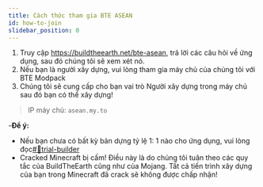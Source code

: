 ```yaml
---
title: Cách thức tham gia BTE ASEAN
id: how-to-join
slidebar_position: 0
---
```


1. Truy cập https://buildtheearth.net/bte-asean, trả lời các câu hỏi về ứng dụng, sau đó chúng tôi sẽ xem xét nó.
2. Nếu bạn là người xây dựng, vui lòng tham gia máy chủ của chúng tôi với BTE Modpack
3. Chúng tôi sẽ cung cấp cho bạn vai trò Người xây dựng trong máy chủ sau đó bạn có thể xây dựng!

> IP máy chủ: `asean.my.to`

-**Để ý:**
- Nếu bạn chưa có bất kỳ bản dựng tỷ lệ 1: 1 nào cho ứng dụng, vui lòng đọc[#📌trial-builder](https://discord.com/channels/702883639574396969/773024727265968169) 
- Cracked Minecraft bị cấm! Điều này là do chúng tôi tuân theo các quy tắc của BuildTheEarth cũng như của Mojang. Tất cả tiến trình xây dựng của bạn trong Minecraft đã crack sẽ không được chấp nhận!
